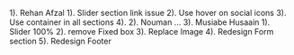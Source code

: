 1). Rehan Afzal
    1). Slider section link issue
    2). Use hover on social icons
    3). Use container in all sections
    4). 
2). Nouman
    ...
3). Musiabe Husaain
    1). Slider 100%
    2). remove Fixed box 
    3). Replace Image
    4). Redesign Form section
    5). Redesign Footer